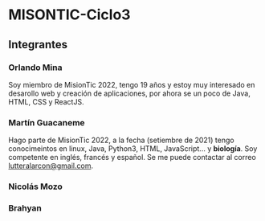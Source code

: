# MISONTIC-Ciclo3
## Integrantes
### Orlando Mina
Soy miembro de MisionTic 2022, tengo 19 años y estoy muy interesado en desarollo web y creación de aplicaciones, por ahora se un poco de Java, HTML, CSS y ReactJS.

### Martín Guacaneme
Hago parte de MisionTic 2022, a la fecha (setiembre de 2021) tengo conocimeintos en linux, Java, Python3, HTML, JavaScript... y **biología**. Soy competente en inglés, francés y español. Se me puede contactar al correo lutteralarcon@gmail.com.


### Nicolás Mozo 
### Brahyan 
